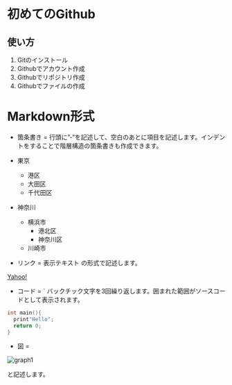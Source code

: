 # 初めてのGithub
## 使い方

1. Gitのインストール
2. Githubでアカウント作成
3. Githubでリポジトリ作成
4. Githubでファイルの作成　

# Markdown形式
- 箇条書き = 行頭に”-“を記述して、空白のあとに項目を記述します。インデントをすることで階層構造の箇条書きも作成できます。
- 東京
  - 港区
  - 大田区
  - 千代田区
- 神奈川
  - 横浜市
    - 港北区
    - 神奈川区
  - 川崎市

- リンク = 表示テキスト の形式で記述します。

[Yahoo!](https://www.yahoo.co.jp)

- コード = ` バックチック文字を3回繰り返します。囲まれた範囲がソースコードとして表示されます。
```c
int main(){
  print"Hello";
  return 0;
} 
```
 - 図 =

![graph1](https://future-coders.net/wp-content/uploads/2024/04/git26.png)

と記述します。



